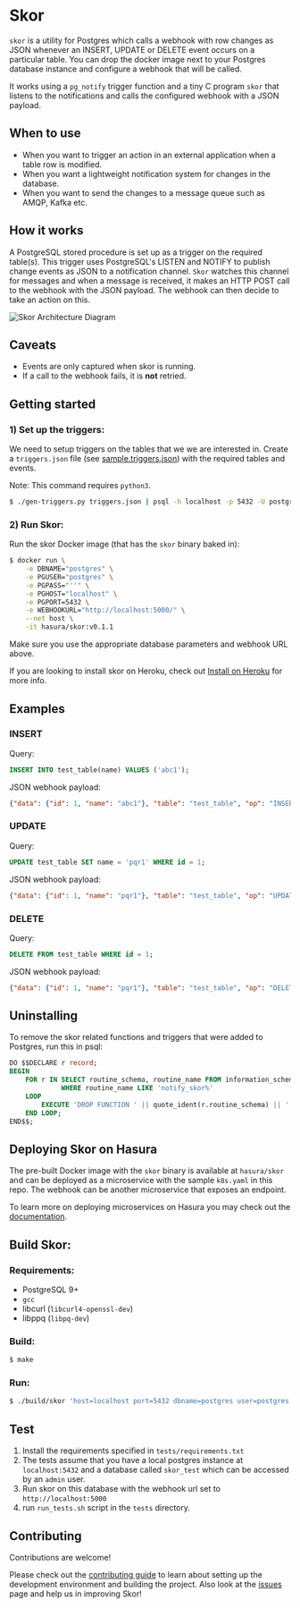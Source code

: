 # Skor

`skor` is a utility for Postgres which calls a webhook with row changes as JSON whenever an INSERT, UPDATE or DELETE event occurs on a particular table.
You can drop the docker image next to your Postgres database instance and configure a webhook that will be called.

It works using a `pg_notify` trigger function and a tiny C program `skor` that listens to the notifications and calls the configured webhook with a JSON payload.

## When to use
- When you want to trigger an action in an external application when a table row is modified.
- When you want a lightweight notification system for changes in the database.
- When you want to send the changes to a message queue such as AMQP, Kafka etc.

## How it works
A PostgreSQL stored procedure is set up as a trigger on the required table(s). This trigger uses PostgreSQL's LISTEN and NOTIFY to publish change events as JSON to a notification channel. `Skor` watches this channel for messages and when a message is received, it makes an HTTP POST call to the webhook with the JSON payload. The webhook can then decide to take an action on this.

![Skor Architecture Diagram](assets/skor-arch.png "Skor Architecture")


## Caveats
- Events are only captured when skor is running.
- If a call to the webhook fails, it is **not** retried.

## Getting started

### 1) Set up the triggers:

We need to setup triggers on the tables that we we are interested in. Create a `triggers.json` file (see [sample.triggers.json](sample.triggers.json)) with the required tables and events.

Note: This command requires `python3`.

```bash
$ ./gen-triggers.py triggers.json | psql -h localhost -p 5432 -U postgres -d postgres --single-transaction --
```

### 2) Run Skor:

Run the skor Docker image (that has the `skor` binary baked in):

```bash
$ docker run \
    -e DBNAME="postgres" \
    -e PGUSER="postgres" \
    -e PGPASS="''" \
    -e PGHOST="localhost" \
    -e PGPORT=5432 \
    -e WEBHOOKURL="http://localhost:5000/" \
    --net host \
    -it hasura/skor:v0.1.1
```

Make sure you use the appropriate database parameters and webhook URL above.

If you are looking to install skor on Heroku, check out [Install on Heroku](https://github.com/karthikvt26/skor-heroku) for more info.

## Examples

### INSERT

Query:
```sql
INSERT INTO test_table(name) VALUES ('abc1');
```

JSON webhook payload:

```json
{"data": {"id": 1, "name": "abc1"}, "table": "test_table", "op": "INSERT"}
```

### UPDATE

Query:
```sql
UPDATE test_table SET name = 'pqr1' WHERE id = 1;
```

JSON webhook payload:

```json
{"data": {"id": 1, "name": "pqr1"}, "table": "test_table", "op": "UPDATE"}
```

### DELETE

Query:
```sql
DELETE FROM test_table WHERE id = 1;
```

JSON webhook payload:

```json
{"data": {"id": 1, "name": "pqr1"}, "table": "test_table", "op": "DELETE"}
```

## Uninstalling

To remove the skor related functions and triggers that were added to Postgres, run this in psql:

```sql
DO $$DECLARE r record;
BEGIN
    FOR r IN SELECT routine_schema, routine_name FROM information_schema.routines
             WHERE routine_name LIKE 'notify_skor%'
    LOOP
        EXECUTE 'DROP FUNCTION ' || quote_ident(r.routine_schema) || '.' || quote_ident(r.routine_name) || ' CASCADE';
    END LOOP;
END$$;
```

## Deploying Skor on Hasura

The pre-built Docker image with the `skor` binary is available at `hasura/skor` and can be deployed as a microservice with the sample `k8s.yaml` in this repo.
The webhook can be another microservice that exposes an endpoint.

To learn more on deploying microservices on Hasura you may check out the [documentation](https://docs.hasura.io/0.15/manual/microservices/index.html).


## Build Skor:

### Requirements:

- PostgreSQL 9+
- `gcc`
- libcurl (`libcurl4-openssl-dev`)
- libppq (`libpq-dev`)


### Build:

```bash
$ make
```
### Run:

```bash
$ ./build/skor 'host=localhost port=5432 dbname=postgres user=postgres password=' http://localhost:5000
```

## Test

1. Install the requirements specified in `tests/requirements.txt`
2. The tests assume that you have a local postgres instance at `localhost:5432` and a database called `skor_test` which can be accessed by an `admin` user.
3. Run skor on this database with the webhook url set to `http://localhost:5000`
4. run `run_tests.sh` script in the `tests` directory.

## Contributing
Contributions are welcome!

Please check out the [contributing guide](CONTRIBUTING.md) to learn about setting up the development environment and building the project. Also look at the [issues](https://github.com/hasura/skor/issues) page and help us in improving Skor!
